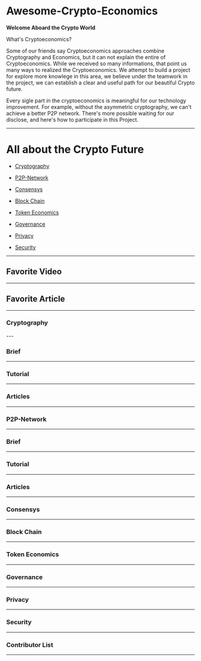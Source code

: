 # Awesome-Crypto-Economics


**Welcome Aboard the Crypto World**

What's Cryptoeconomics?

Some of our friends say Cryptoeconomics approaches combine Cryptography and Economics, but it can not explain the entire of Cryptoeconomics. While we received so many informations, that point us many ways to realized the Cryptoeconomics. We attempt to build a project for explore more knowlege in this area, we believe under the teamwork in the project, we can establish a clear and useful path for our beautiful Crypto future.

Every sigle part in the cryptoeconomics is meaningful for our technology improvement. For example, without the asymmetric cryptography, we can't achieve a better P2P network. There's more possible waiting for our disclose, and here's how to participate in this Project.

--- 

# All about the Crypto Future

- [Cryptography](#11)
 
- [P2P-Network](#12)
   
- [Consensys](#13)
  
- [Block Chain](#14)
  
- [Token Economics](#15)
  
- [Governance](#16)
  
- [Privacy](#17)

- [Security](#18)



--- 

## Favorite Video



--- 

## Favorite Article



--- 

<h3 id="11">Cryptography</h3>
---

### Brief

---

### Tutorial

---

### Articles

--- 

<h3 id="12">P2P-Network</h3>

--- 

### Brief

---

### Tutorial

---

### Articles

--- 

<h3 id="13">Consensys</h3>

--- 

<h3 id="14">Block Chain</h3>

---

<h3 id="15">Token Economics</h3>

---

<h3 id="16">Governance</h3>

---

<h3 id="17">Privacy</h3>

---

<h3 id="18">Security</h3>

---

### Contributor List



--- 






